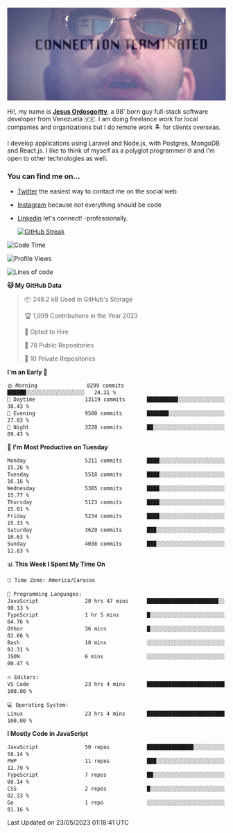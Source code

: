 ![hackers movie reference](./disconnected.jpg)

Hi!, my name is [**Jesus Ordosgoitty**](https://jodaz.xyz), a 98' born guy full-stack software developer from Venezuela 🇻🇪. I am doing freelance work for local companies and organizations but I do remote work 🏝️ for clients overseas. 

I develop applications using Laravel and Node.js, with Postgres, MongoDB and React.js. I like to think of myself as a polyglot programmer 🌐 and I'm open to other technologies as well.

### You can find me on...

- [Twitter](https://twitter.com/jodaz_) the easiest way to contact me on the social web
- [Instagram](https://instagram.com/jodaz_) because not everything should be code
- [Linkedin](https://linkedin.com/in/jodaz) let's connect! -professionally.


    [![GitHub Streak](https://streak-stats.demolab.com?user=jodaz&theme=tokyonight)](https://git.io/streak-stats)

<!--START_SECTION:waka-->
![Code Time](http://img.shields.io/badge/Code%20Time-3%2C908%20hrs%2052%20mins-blue)

![Profile Views](http://img.shields.io/badge/Profile%20Views-0-blue)

![Lines of code](https://img.shields.io/badge/From%20Hello%20World%20I%27ve%20Written-98.0%20million%20lines%20of%20code-blue)

**🐱 My GitHub Data** 

> 📦 248.2 kB Used in GitHub's Storage 
 > 
> 🏆 1,999 Contributions in the Year 2023
 > 
> 💼 Opted to Hire
 > 
> 📜 78 Public Repositories 
 > 
> 🔑 10 Private Repositories 
 > 
**I'm an Early 🐤** 

```text
🌞 Morning                8299 commits        ██████░░░░░░░░░░░░░░░░░░░   24.31 % 
🌆 Daytime                13119 commits       ██████████░░░░░░░░░░░░░░░   38.43 % 
🌃 Evening                9500 commits        ███████░░░░░░░░░░░░░░░░░░   27.83 % 
🌙 Night                  3220 commits        ██░░░░░░░░░░░░░░░░░░░░░░░   09.43 % 
```
📅 **I'm Most Productive on Tuesday** 

```text
Monday                   5211 commits        ████░░░░░░░░░░░░░░░░░░░░░   15.26 % 
Tuesday                  5518 commits        ████░░░░░░░░░░░░░░░░░░░░░   16.16 % 
Wednesday                5385 commits        ████░░░░░░░░░░░░░░░░░░░░░   15.77 % 
Thursday                 5123 commits        ████░░░░░░░░░░░░░░░░░░░░░   15.01 % 
Friday                   5234 commits        ████░░░░░░░░░░░░░░░░░░░░░   15.33 % 
Saturday                 3629 commits        ███░░░░░░░░░░░░░░░░░░░░░░   10.63 % 
Sunday                   4038 commits        ███░░░░░░░░░░░░░░░░░░░░░░   11.83 % 
```


📊 **This Week I Spent My Time On** 

```text
🕑︎ Time Zone: America/Caracas

💬 Programming Languages: 
JavaScript               20 hrs 47 mins      ███████████████████████░░   90.13 % 
TypeScript               1 hr 5 mins         █░░░░░░░░░░░░░░░░░░░░░░░░   04.76 % 
Other                    36 mins             █░░░░░░░░░░░░░░░░░░░░░░░░   02.66 % 
Bash                     18 mins             ░░░░░░░░░░░░░░░░░░░░░░░░░   01.31 % 
JSON                     6 mins              ░░░░░░░░░░░░░░░░░░░░░░░░░   00.47 % 

🔥 Editors: 
VS Code                  23 hrs 4 mins       █████████████████████████   100.00 % 

💻 Operating System: 
Linux                    23 hrs 4 mins       █████████████████████████   100.00 % 
```

**I Mostly Code in JavaScript** 

```text
JavaScript               50 repos            ███████████████░░░░░░░░░░   58.14 % 
PHP                      11 repos            ███░░░░░░░░░░░░░░░░░░░░░░   12.79 % 
TypeScript               7 repos             ██░░░░░░░░░░░░░░░░░░░░░░░   08.14 % 
CSS                      2 repos             █░░░░░░░░░░░░░░░░░░░░░░░░   02.33 % 
Go                       1 repo              ░░░░░░░░░░░░░░░░░░░░░░░░░   01.16 % 
```




 Last Updated on 23/05/2023 01:18:41 UTC
<!--END_SECTION:waka-->
